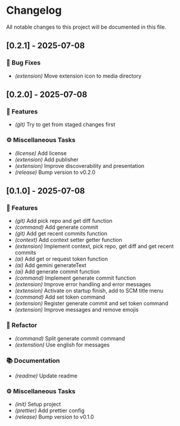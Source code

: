 # Changelog

All notable changes to this project will be documented in this file.

## [0.2.1] - 2025-07-08

### 🐛 Bug Fixes

- *(extension)* Move extension icon to media directory

## [0.2.0] - 2025-07-08

### 🚀 Features

- *(git)* Try to get from staged changes first

### ⚙️ Miscellaneous Tasks

- *(license)* Add license
- *(extension)* Add publisher
- *(extension)* Improve discoverability and presentation
- *(release)* Bump version to v0.2.0

## [0.1.0] - 2025-07-08

### 🚀 Features

- *(git)* Add pick repo and get diff function
- *(command)* Add generate commit
- *(git)* Add get recent commits function
- *(context)* Add context setter getter function
- *(extension)* Implement context, pick repo, get diff and get recent commits
- *(ai)* Add get or request token function
- *(ai)* Add gemini generateText
- *(ai)* Add generate commit function
- *(command)* Implement generate commit function
- *(extension)* Improve error handling and error messages
- *(extension)* Activate on startup finish, add to SCM title menu
- *(command)* Add set token command
- *(extension)* Register generate commit and set token command
- *(extension)* Improve messages and remove emojis

### 🚜 Refactor

- *(command)* Split generate commit command
- *(extenstion)* Use english for messages

### 📚 Documentation

- *(readme)* Update readme

### ⚙️ Miscellaneous Tasks

- *(init)* Setup project
- *(prettier)* Add prettier config
- *(release)* Bump version to v0.1.0

<!-- generated by git-cliff -->
